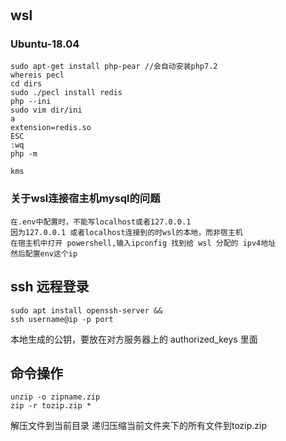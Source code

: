 #

## wsl
### Ubuntu-18.04
```shell
sudo apt-get install php-pear //会自动安装php7.2
whereis pecl
cd dirs
sudo ./pecl install redis
php --ini
sudo vim dir/ini
a
extension=redis.so
ESC
:wq
php -m
```
```shell
kms
```

### 关于wsl连接宿主机mysql的问题
```
在.env中配置时，不能写localhost或者127.0.0.1 
因为127.0.0.1 或者localhost连接到的时wsl的本地，而非宿主机
在宿主机中打开 powershell,输入ipconfig 找到给 wsl 分配的 ipv4地址
然后配置env这个ip
```

## ssh 远程登录

```shell
sudo apt install openssh-server && 
ssh username@ip -p port
```

本地生成的公钥，要放在对方服务器上的 authorized_keys 里面

## 命令操作
```shell
unzip -o zipname.zip
zip -r tozip.zip *
```
解压文件到当前目录
递归压缩当前文件夹下的所有文件到tozip.zip